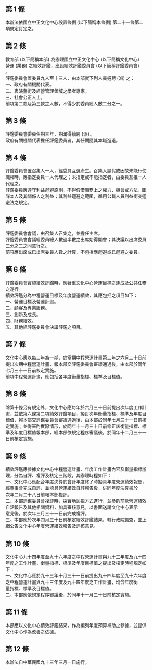 第 1 條
-------
本辦法依國立中正文化中心設置條例 (以下簡稱本條例) 第二十一條第二  
項規定訂定之。

第 2 條
-------
教育部 (以下簡稱本部) 為辦理國立中正文化中心 (以下簡稱文化中心)   
營運 (業務) 之績效評鑑，應設績效評鑑委員會 (以下簡稱評鑑委員會)   
。  
評鑑委員會置委員九人至十三人，由本部就下列人員遴聘 (派) 之：  
一、政府有關機關代表。  
二、表演藝術及經營管理領域之學者專家。  
三、社會公正人士。  
前項第二款及第三款之人數，不得少於委員總人數二分之一。

第 3 條
-------
評鑑委員會委員任期三年，期滿得續聘 (派) 。  
政府有關機關代表擔任評鑑委員者，其任期隨其本職進退。

第 4 條
-------
評鑑委員會置召集人一人，經委員互選產生。召集人請假或因故未能行使  
職權時，應指定委員一人代理之；未指定或不能指定者，由委員互推一人  
代理之。  
評鑑委員應遵守利益迴避原則，不得假借職務上之權力、機會或方法，圖  
謀本人及其關係人之利益；其利益迴避之範圍，準用公職人員利益衝突迴  
避法之規定。

第 5 條
-------
評鑑委員會會議，由召集人召集之，並擔任主席。  
評鑑委員會會議經委員總人數過半數之出席始得開會；其決議以出席委員  
三分之二之同意行之。  
前項應出席或已出席委員人數之計算，不包括應迴避或已迴避之委員。

第 6 條
-------
評鑑委員會實施績效評鑑時，應著重文化中心營運目標之達成及公共任務  
之遂行。  
績效評鑑分為中程營運目標及年度營運績效，其應包括之項目如下：  
一、營運目標及營運計畫。  
二、顧客及專業服務。  
三、創新及成長。  
四、財務績效。  
五、其他經評鑑委員會決議評鑑之項目。

第 7 條
-------
文化中心應以每三年為一期，於當期中程營運計畫第三年之六月三十日前  
提出次期中程營運計畫，報本部交評鑑委員會審議通過後，由本部於同年  
七月三十一日前核定實施。  
前項中程營運計畫，應包括各年度衡量指標、標準及目標值。

第 8 條
-------
除第十條另有規定外，文化中心應每年於六月三十日前提出次年度工作計  
畫，並依第六條第二項績效評鑑項目，擬訂次年衡量指標、標準及年度目  
標值，報本部交評鑑委員會審議通過後，由本部於同年七月三十一日前核  
定實施；並得審酌實際情形，於同年十一月三十日前修正該衡量指標、標  
準及年度目標值報本部，經本部依規定程序審議後，於同年十二月三十一  
日前核定實施。

第 9 條
-------
績效評鑑應參據文化中心中程營運計畫、年度工作計畫內容及衡量指標辦  
理，分為自評、複評及核定三階段，其辦理時程如下：  
一、文化中心應配合年度決算於會計年度終了時擬具年度營運績效報告，  
    經董事會完成自評，並填具營運績效自評報告後，併同年度決算書於  
    次年二月二十八日前報本部複評。  
二、本部評鑑委員會複評時，採實地訪視方式進行，並參酌前款營運績效  
    自評報告及其他相關資料，加具審核意見，以書面送請文化中心表示  
    意見後，於次年三月三十一日前完成複評。  
三、本部應於次年四月三十日前核定績效評鑑結果，轉行政院備查，並上  
    網公告文化中心年度營運績效報告及評核意見。

第 10 條
--------
文化中心九十四年度至九十六年度之中程營運計畫與九十三年度及九十四  
年度之工作計畫、衡量指標、標準及年度目標值之提出及核定時程規定如  
下：  
一、文化中心應於九十三年十月三十一日前提出九十四年度至九十六年度  
    之中程營運計畫與九十三年度及九十四年度之工作計畫，均含年度衡  
    量指標、標準及目標值。  
二、本部應依規定程序審議後，於同年十一月三十日前核定實施。

第 11 條
--------
本部應以文化中心績效評鑑結果，作為編列年度預算補助之參據，並提供  
文化中心作為改善之依據。

第 12 條
--------
本辦法自中華民國九十三年三月一日施行。

